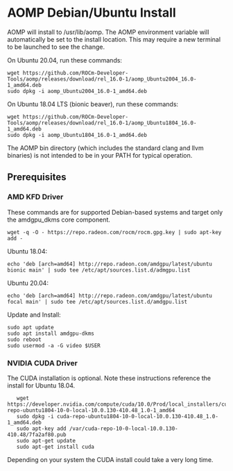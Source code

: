 # AOMP Debian/Ubuntu Install 
AOMP will install to /usr/lib/aomp. The AOMP environment variable will automatically be set to the install location. This may require a new terminal to be launched to see the change.<br>

On Ubuntu 20.04,  run these commands:
```
wget https://github.com/ROCm-Developer-Tools/aomp/releases/download/rel_16.0-1/aomp_Ubuntu2004_16.0-1_amd64.deb
sudo dpkg -i aomp_Ubuntu2004_16.0-1_amd64.deb
```

On Ubuntu 18.04 LTS (bionic beaver), run these commands:
```
wget https://github.com/ROCm-Developer-Tools/aomp/releases/download/rel_16.0-1/aomp_Ubuntu1804_16.0-1_amd64.deb
sudo dpkg -i aomp_Ubuntu1804_16.0-1_amd64.deb
```

The AOMP bin directory (which includes the standard clang and llvm binaries) is not intended to be in your PATH for typical operation.

## Prerequisites
### AMD KFD Driver
These commands are for supported Debian-based systems and target only the amdgpu_dkms core component.
```
wget -q -O - https://repo.radeon.com/rocm/rocm.gpg.key | sudo apt-key add -
```
Ubuntu 18.04:
```
echo 'deb [arch=amd64] http://repo.radeon.com/amdgpu/latest/ubuntu bionic main' | sudo tee /etc/apt/sources.list.d/admgpu.list
```
Ubuntu 20.04:
```
echo 'deb [arch=amd64] http://repo.radeon.com/amdgpu/latest/ubuntu focal main' | sudo tee /etc/apt/sources.list.d/amdgpu.list
```
Update and Install:
```
sudo apt update
sudo apt install amdgpu-dkms
sudo reboot
sudo usermod -a -G video $USER
```
### NVIDIA CUDA Driver
The CUDA installation is optional.
Note these instructions reference the install for Ubuntu 18.04.
```
   wget https://developer.nvidia.com/compute/cuda/10.0/Prod/local_installers/cuda-repo-ubuntu1804-10-0-local-10.0.130-410.48_1.0-1_amd64
   sudo dpkg -i cuda-repo-ubuntu1804-10-0-local-10.0.130-410.48_1.0-1_amd64.deb
   sudo apt-key add /var/cuda-repo-10-0-local-10.0.130-410.48/7fa2af80.pub
   sudo apt-get update
   sudo apt-get install cuda
```
Depending on your system the CUDA install could take a very long time.
